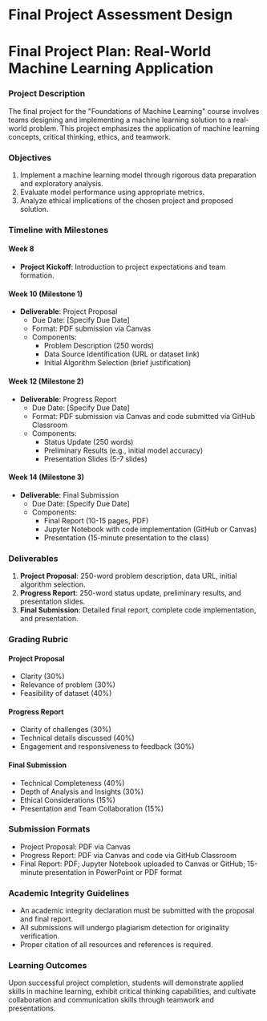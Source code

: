 Final Project Assessment Design
===============================

# Final Project Plan: Real-World Machine Learning Application

### Project Description
The final project for the "Foundations of Machine Learning" course involves teams designing and implementing a machine learning solution to a real-world problem. This project emphasizes the application of machine learning concepts, critical thinking, ethics, and teamwork.

### Objectives
1. Implement a machine learning model through rigorous data preparation and exploratory analysis.
2. Evaluate model performance using appropriate metrics.
3. Analyze ethical implications of the chosen project and proposed solution.

### Timeline with Milestones
#### Week 8
- **Project Kickoff**: Introduction to project expectations and team formation.

#### Week 10 (Milestone 1)
- **Deliverable**: Project Proposal
  - Due Date: [Specify Due Date]
  - Format: PDF submission via Canvas
  - Components: 
    - Problem Description (250 words)
    - Data Source Identification (URL or dataset link)
    - Initial Algorithm Selection (brief justification)
  
#### Week 12 (Milestone 2)
- **Deliverable**: Progress Report
  - Due Date: [Specify Due Date]
  - Format: PDF submission via Canvas and code submitted via GitHub Classroom
  - Components:
    - Status Update (250 words)
    - Preliminary Results (e.g., initial model accuracy)
    - Presentation Slides (5-7 slides)
  
#### Week 14 (Milestone 3)
- **Deliverable**: Final Submission
  - Due Date: [Specify Due Date]
  - Components:
    - Final Report (10-15 pages, PDF)
    - Jupyter Notebook with code implementation (GitHub or Canvas)
    - Presentation (15-minute presentation to the class)

### Deliverables
1. **Project Proposal**: 250-word problem description, data URL, initial algorithm selection.
2. **Progress Report**: 250-word status update, preliminary results, and presentation slides.
3. **Final Submission**: Detailed final report, complete code implementation, and presentation.

### Grading Rubric
#### Project Proposal
- Clarity (30%)
- Relevance of problem (30%)
- Feasibility of dataset (40%)

#### Progress Report
- Clarity of challenges (30%)
- Technical details discussed (40%)
- Engagement and responsiveness to feedback (30%)

#### Final Submission
- Technical Completeness (40%)
- Depth of Analysis and Insights (30%)
- Ethical Considerations (15%)
- Presentation and Team Collaboration (15%)

### Submission Formats
- Project Proposal: PDF via Canvas
- Progress Report: PDF via Canvas and code via GitHub Classroom
- Final Report: PDF; Jupyter Notebook uploaded to Canvas or GitHub; 15-minute presentation in PowerPoint or PDF format

### Academic Integrity Guidelines
- An academic integrity declaration must be submitted with the proposal and final report.
- All submissions will undergo plagiarism detection for originality verification.
- Proper citation of all resources and references is required.

### Learning Outcomes
Upon successful project completion, students will demonstrate applied skills in machine learning, exhibit critical thinking capabilities, and cultivate collaboration and communication skills through teamwork and presentations.